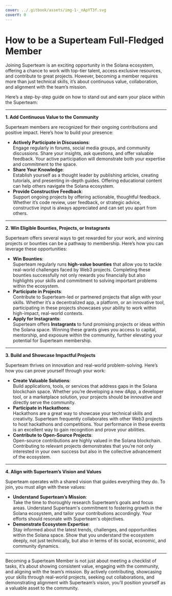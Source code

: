 ```yaml
---
cover: ../.gitbook/assets/img-1-_nApYT3f.svg
coverY: 0
---
```


# How to be a Superteam Full-Fledged Member

Joining Superteam is an exciting opportunity in the Solana ecosystem, offering a chance to work with top-tier talent, access exclusive resources, and contribute to great projects. However, becoming a member requires more than just technical skills, it’s about continuous value, collaboration, and alignment with the team’s mission.&#x20;

Here’s a step-by-step guide on how to stand out and earn your place within the Superteam:

***

**1. Add Continuous Value to the Community**

Superteam members are recognized for their ongoing contributions and positive impact. Here’s how to build your presence:

* **Actively Participate in Discussions**:\
  Engage regularly in forums, social media groups, and community discussions. Share your insights, ask questions, and offer valuable feedback. Your active participation will demonstrate both your expertise and commitment to the space.
* **Share Your Knowledge**:\
  Establish yourself as a thought leader by publishing articles, creating tutorials, and presenting in-depth guides. Offering educational content can help others navigate the Solana ecosystem.
* **Provide Constructive Feedback**:\
  Support ongoing projects by offering actionable, thoughtful feedback. Whether it’s code review, user feedback, or strategic advice, constructive input is always appreciated and can set you apart from others.

***

**2. Win Eligible Bounties, Projects, or Instagrants**

Superteam offers several ways to get rewarded for your work, and winning projects or bounties can be a pathway to membership. Here’s how you can leverage these opportunities:

* **Win Bounties**:\
  Superteam regularly runs **high-value bounties** that allow you to tackle real-world challenges faced by Web3 projects. Completing these bounties successfully not only rewards you financially but also highlights your skills and commitment to solving important problems within the ecosystem.
* **Participate in Projects**:\
  Contribute to Superteam-led or partnered projects that align with your skills. Whether it’s a decentralized app, a platform, or an innovative tool, participating in these projects showcases your ability to work within high-impact, real-world contexts.
* **Apply for Instagrants**:\
  Superteam offers **Instagrants** to fund promising projects or ideas within the Solana space. Winning these grants gives you access to capital, mentorship, and exposure within the community, further elevating your potential for Superteam membership.

***

**3. Build and Showcase Impactful Projects**

Superteam thrives on innovation and real-world problem-solving. Here’s how you can prove yourself through your work:

* **Create Valuable Solutions**:\
  Build applications, tools, or services that address gaps in the Solana blockchain space. Whether you’re developing a new dApp, a developer tool, or a marketplace solution, your projects should be innovative and directly serve the community.
* **Participate in Hackathons**:\
  Hackathons are a great way to showcase your technical skills and creativity. Superteam frequently collaborates with other Web3 projects to host hackathons and competitions. Your performance in these events is an excellent way to gain recognition and prove your abilities.
* **Contribute to Open-Source Projects**:\
  Open-source contributions are highly valued in the Solana blockchain. Contributing to relevant projects demonstrates that you’re not only interested in your own success but also in the collective advancement of the ecosystem.

***

**4. Align with Superteam’s Vision and Values**

Superteam operates with a shared vision that guides everything they do. To join, you must align with these values:

* **Understand Superteam’s Mission**:\
  Take the time to thoroughly research Superteam’s goals and focus areas. Understand Superteam's commitment to fostering growth in the Solana ecosystem, and tailor your contributions accordingly. Your efforts should resonate with Superteam's objectives.
* **Demonstrate Ecosystem Expertise**:\
  Stay informed about the latest trends, challenges, and opportunities within the Solana space. Show that you understand the ecosystem deeply, not just technically, but also in terms of its social, economic, and community dynamics.

***

Becoming a Superteam Member is not just about meeting a checklist of tasks, it’s about showing consistent value, engaging with the community, and aligning with the team’s mission. By actively contributing, showcasing your skills through real-world projects, seeking out collaborations, and demonstrating alignment with Superteam’s vision, you’ll position yourself as a valuable asset to the community.&#x20;

